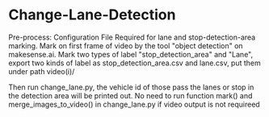 # Change-Lane-Detection

Pre-process:
  Configuration File Required for lane and stop-detection-area marking.
  Mark on first frame of video by the tool "object detection" on makesense.ai. 
  Mark two types of label "stop_detection_area" and "Lane", export two kinds of label as stop_detection_area.csv and lane.csv, put them under path video(i)/
  
Then run change_lane.py, the vehicle id of those pass the lanes or stop in the detection area will be printed out.
No need to run function mark() and merge_images_to_video() in change_lane.py if video output is not requireed

